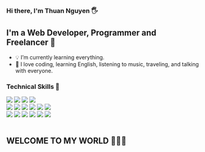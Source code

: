 ### Hi there, I'm Thuan Nguyen 🖐️

## I'm a Web Developer, Programmer and Freelancer 📌

- 💡 I’m currently learning everything. 
- 🧩 I love coding, learning English, listening to music, traveling, and talking with everyone.

### Technical Skills 📍
<div class="col">
    <img src="https://img.icons8.com/color/48/null/postgreesql.png"/>
    <img src="https://img.icons8.com/fluency/48/null/mysql-logo.png"/>
    <img src="https://img.icons8.com/color/48/null/microsoft-sql-server.png"/>
    <img src="https://img.icons8.com/color/48/null/mongodb.png"/>
</div>
<div class="col">
    <img src="https://img.icons8.com/clouds/100/null/python.png"/>
    <img src="https://img.icons8.com/color/48/null/c-programming.png"/>
    <img src="https://img.icons8.com/color/48/null/c-sharp-logo.png"/>
    <img src="https://img.icons8.com/officel/16/null/php-logo.png"/>
    <img src="https://img.icons8.com/fluency/48/null/ruby-programming-language.png"/>
    <img src="https://img.icons8.com/color/48/null/java-coffee-cup-logo--v1.png"/>
</div>
<div class="col">
    <img src="https://img.icons8.com/external-flaticons-lineal-color-flat-icons/64/null/external-html-computer-programming-flaticons-lineal-color-flat-icons.png"/>
    <img src="https://img.icons8.com/color/48/null/css3.png"/>
    <img src="https://img.icons8.com/color/48/null/sass.png"/>
    <img src="https://img.icons8.com/color/48/null/bootstrap.png"/>
    <img src="https://img.icons8.com/color/48/null/tailwindcss.png"/>
    <img src="https://img.icons8.com/color/48/null/vue-js.png"/>
</div>
<br />

## WELCOME TO MY WORLD 🌱🌱🌱
